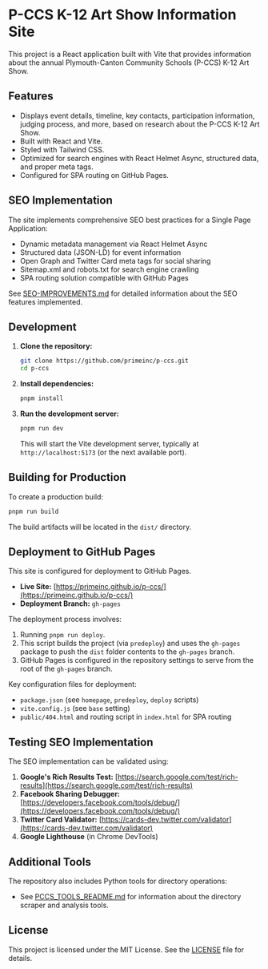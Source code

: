 # P-CCS K-12 Art Show Information Site

This project is a React application built with Vite that provides information about the annual Plymouth-Canton Community Schools (P-CCS) K-12 Art Show.

## Features

*   Displays event details, timeline, key contacts, participation information, judging process, and more, based on research about the P-CCS K-12 Art Show.
*   Built with React and Vite.
*   Styled with Tailwind CSS.
*   Optimized for search engines with React Helmet Async, structured data, and proper meta tags.
*   Configured for SPA routing on GitHub Pages.

## SEO Implementation

The site implements comprehensive SEO best practices for a Single Page Application:

*   Dynamic metadata management via React Helmet Async
*   Structured data (JSON-LD) for event information
*   Open Graph and Twitter Card meta tags for social sharing
*   Sitemap.xml and robots.txt for search engine crawling
*   SPA routing solution compatible with GitHub Pages

See [SEO-IMPROVEMENTS.md](SEO-IMPROVEMENTS.md) for detailed information about the SEO features implemented.

## Development

1.  **Clone the repository:**
    ```bash
    git clone https://github.com/primeinc/p-ccs.git
    cd p-ccs
    ```
2.  **Install dependencies:**
    ```bash
    pnpm install
    ```
3.  **Run the development server:**
    ```bash
    pnpm run dev
    ```
    This will start the Vite development server, typically at `http://localhost:5173` (or the next available port).

## Building for Production

To create a production build:
```bash
pnpm run build
```
The build artifacts will be located in the `dist/` directory.

## Deployment to GitHub Pages

This site is configured for deployment to GitHub Pages.

*   **Live Site:** [https://primeinc.github.io/p-ccs/](https://primeinc.github.io/p-ccs/)
*   **Deployment Branch:** `gh-pages`

The deployment process involves:
1.  Running `pnpm run deploy`.
2.  This script builds the project (via `predeploy`) and uses the `gh-pages` package to push the `dist` folder contents to the `gh-pages` branch.
3.  GitHub Pages is configured in the repository settings to serve from the root of the `gh-pages` branch.

Key configuration files for deployment:
*   `package.json` (see `homepage`, `predeploy`, `deploy` scripts)
*   `vite.config.js` (see `base` setting)
*   `public/404.html` and routing script in `index.html` for SPA routing

## Testing SEO Implementation

The SEO implementation can be validated using:

1. **Google's Rich Results Test:** [https://search.google.com/test/rich-results](https://search.google.com/test/rich-results)
2. **Facebook Sharing Debugger:** [https://developers.facebook.com/tools/debug/](https://developers.facebook.com/tools/debug/)
3. **Twitter Card Validator:** [https://cards-dev.twitter.com/validator](https://cards-dev.twitter.com/validator)
4. **Google Lighthouse** (in Chrome DevTools)

## Additional Tools

The repository also includes Python tools for directory operations:
*   See [PCCS_TOOLS_README.md](PCCS_TOOLS_README.md) for information about the directory scraper and analysis tools.

## License

This project is licensed under the MIT License. See the [LICENSE](LICENSE) file for details.
